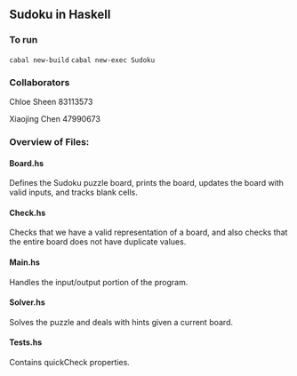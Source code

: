 ## Sudoku in Haskell

### To run
`cabal new-build`
`cabal new-exec Sudoku`

### Collaborators
Chloe Sheen 83113573

Xiaojing Chen 47990673


### Overview of Files:
#### Board.hs
Defines the Sudoku puzzle board, prints the board, updates the board with valid
inputs, and tracks blank cells. 
#### Check.hs
Checks that we have a valid representation of a board, and also checks that the
entire board does not have duplicate values.
#### Main.hs
Handles the input/output portion of the program.
#### Solver.hs
Solves the puzzle and deals with hints given a current board.
#### Tests.hs
Contains quickCheck properties. 
